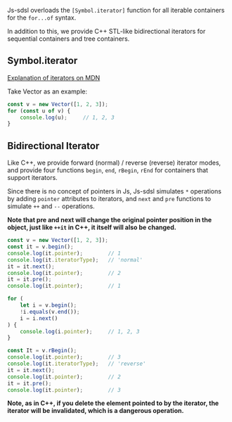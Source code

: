 Js-sdsl overloads the `[Symbol.iterator]` function for all iterable containers for the `for...of` syntax.

In addition to this, we provide C++ STL-like bidirectional iterators for sequential containers and tree containers.

## Symbol.iterator

[Explanation of iterators on MDN](https://developer.mozilla.org/en-US/docs/Web/JavaScript/Reference/Global_Objects/Symbol/iterator)

Take Vector as an example:

```javascript
const v = new Vector([1, 2, 3]);
for (const u of v) {
    console.log(u);     // 1, 2, 3
}
```

## Bidirectional Iterator

Like C++, we provide forward (normal) / reverse (reverse) iterator modes, and provide four functions `begin`, `end`, `rBegin`, `rEnd` for containers that support iterators.

Since there is no concept of pointers in Js, Js-sdsl simulates `*` operations by adding `pointer` attributes to iterators, and `next` and `pre` functions to simulate `++` and `--` operations.

**Note that pre and next will change the original pointer position in the object, just like `++it` in C++, it itself will also be changed.**

```javascript
const v = new Vector([1, 2, 3]);
const it = v.begin();
console.log(it.pointer);        // 1
console.log(it.iteratorType);   // 'normal'
it = it.next();
console.log(it.pointer);        // 2
it = it.pre();
console.log(it.pointer);        // 1

for (
    let i = v.begin(); 
    !i.equals(v.end()); 
    i = i.next()
) {
    console.log(i.pointer);     // 1, 2, 3
}

const It = v.rBegin();
console.log(it.pointer);        // 3
console.log(it.iteratorType);   // 'reverse'
it = it.next();
console.log(it.pointer);        // 2
it = it.pre();
console.log(it.pointer);        // 3
```

**Note, as in C++, if you delete the element pointed to by the iterator, the iterator will be invalidated, which is a dangerous operation.**
